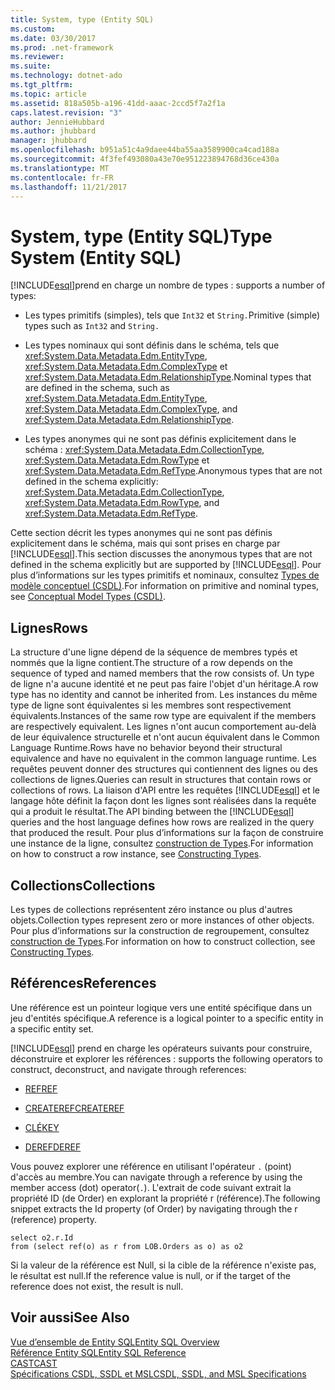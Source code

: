 ```yaml
---
title: System, type (Entity SQL)
ms.custom: 
ms.date: 03/30/2017
ms.prod: .net-framework
ms.reviewer: 
ms.suite: 
ms.technology: dotnet-ado
ms.tgt_pltfrm: 
ms.topic: article
ms.assetid: 818a505b-a196-41dd-aaac-2ccd5f7a2f1a
caps.latest.revision: "3"
author: JennieHubbard
ms.author: jhubbard
manager: jhubbard
ms.openlocfilehash: b951a51c4a9daee44ba55aa3589900ca4cad188a
ms.sourcegitcommit: 4f3fef493080a43e70e951223894768d36ce430a
ms.translationtype: MT
ms.contentlocale: fr-FR
ms.lasthandoff: 11/21/2017
---
```

# <a name="type-system-entity-sql"></a><span data-ttu-id="9fe2d-102">System, type (Entity SQL)</span><span class="sxs-lookup"><span data-stu-id="9fe2d-102">Type System (Entity SQL)</span></span>
[!INCLUDE[esql](../../../../../../includes/esql-md.md)]<span data-ttu-id="9fe2d-103">prend en charge un nombre de types :</span><span class="sxs-lookup"><span data-stu-id="9fe2d-103"> supports a number of types:</span></span>  
  
-   <span data-ttu-id="9fe2d-104">Les types primitifs (simples), tels que `Int32` et `String.`</span><span class="sxs-lookup"><span data-stu-id="9fe2d-104">Primitive (simple) types such as `Int32` and `String.`</span></span>  
  
-   <span data-ttu-id="9fe2d-105">Les types nominaux qui sont définis dans le schéma, tels que <xref:System.Data.Metadata.Edm.EntityType>, <xref:System.Data.Metadata.Edm.ComplexType> et <xref:System.Data.Metadata.Edm.RelationshipType>.</span><span class="sxs-lookup"><span data-stu-id="9fe2d-105">Nominal types that are defined in the schema, such as <xref:System.Data.Metadata.Edm.EntityType>, <xref:System.Data.Metadata.Edm.ComplexType>, and <xref:System.Data.Metadata.Edm.RelationshipType>.</span></span>  
  
-   <span data-ttu-id="9fe2d-106">Les types anonymes qui ne sont pas définis explicitement dans le schéma : <xref:System.Data.Metadata.Edm.CollectionType>, <xref:System.Data.Metadata.Edm.RowType> et <xref:System.Data.Metadata.Edm.RefType>.</span><span class="sxs-lookup"><span data-stu-id="9fe2d-106">Anonymous types that are not defined in the schema explicitly: <xref:System.Data.Metadata.Edm.CollectionType>, <xref:System.Data.Metadata.Edm.RowType>, and <xref:System.Data.Metadata.Edm.RefType>.</span></span>  
  
 <span data-ttu-id="9fe2d-107">Cette section décrit les types anonymes qui ne sont pas définis explicitement dans le schéma, mais qui sont prises en charge par [!INCLUDE[esql](../../../../../../includes/esql-md.md)].</span><span class="sxs-lookup"><span data-stu-id="9fe2d-107">This section discusses the anonymous types that are not defined in the schema explicitly but are supported by [!INCLUDE[esql](../../../../../../includes/esql-md.md)].</span></span> <span data-ttu-id="9fe2d-108">Pour plus d’informations sur les types primitifs et nominaux, consultez [Types de modèle conceptuel (CSDL)](http://msdn.microsoft.com/en-us/987b995f-e429-4569-9559-b4146744def4).</span><span class="sxs-lookup"><span data-stu-id="9fe2d-108">For information on primitive and nominal types, see [Conceptual Model Types (CSDL)](http://msdn.microsoft.com/en-us/987b995f-e429-4569-9559-b4146744def4).</span></span>  
  
## <a name="rows"></a><span data-ttu-id="9fe2d-109">Lignes</span><span class="sxs-lookup"><span data-stu-id="9fe2d-109">Rows</span></span>  
 <span data-ttu-id="9fe2d-110">La structure d'une ligne dépend de la séquence de membres typés et nommés que la ligne contient.</span><span class="sxs-lookup"><span data-stu-id="9fe2d-110">The structure of a row depends on the sequence of typed and named members that the row consists of.</span></span> <span data-ttu-id="9fe2d-111">Un type de ligne n'a aucune identité et ne peut pas faire l'objet d'un héritage.</span><span class="sxs-lookup"><span data-stu-id="9fe2d-111">A row type has no identity and cannot be inherited from.</span></span> <span data-ttu-id="9fe2d-112">Les instances du même type de ligne sont équivalentes si les membres sont respectivement équivalents.</span><span class="sxs-lookup"><span data-stu-id="9fe2d-112">Instances of the same row type are equivalent if the members are respectively equivalent.</span></span> <span data-ttu-id="9fe2d-113">Les lignes n'ont aucun comportement au-delà de leur équivalence structurelle et n'ont aucun équivalent dans le Common Language Runtime.</span><span class="sxs-lookup"><span data-stu-id="9fe2d-113">Rows have no behavior beyond their structural equivalence and have no equivalent in the common language runtime.</span></span> <span data-ttu-id="9fe2d-114">Les requêtes peuvent donner des structures qui contiennent des lignes ou des collections de lignes.</span><span class="sxs-lookup"><span data-stu-id="9fe2d-114">Queries can result in structures that contain rows or collections of rows.</span></span> <span data-ttu-id="9fe2d-115">La liaison d'API entre les requêtes [!INCLUDE[esql](../../../../../../includes/esql-md.md)] et le langage hôte définit la façon dont les lignes sont réalisées dans la requête qui a produit le résultat.</span><span class="sxs-lookup"><span data-stu-id="9fe2d-115">The API binding between the [!INCLUDE[esql](../../../../../../includes/esql-md.md)] queries and the host language defines how rows are realized in the query that produced the result.</span></span> <span data-ttu-id="9fe2d-116">Pour plus d’informations sur la façon de construire une instance de la ligne, consultez [construction de Types](../../../../../../docs/framework/data/adonet/ef/language-reference/constructing-types-entity-sql.md).</span><span class="sxs-lookup"><span data-stu-id="9fe2d-116">For information on how to construct a row instance, see [Constructing Types](../../../../../../docs/framework/data/adonet/ef/language-reference/constructing-types-entity-sql.md).</span></span>  
  
## <a name="collections"></a><span data-ttu-id="9fe2d-117">Collections</span><span class="sxs-lookup"><span data-stu-id="9fe2d-117">Collections</span></span>  
 <span data-ttu-id="9fe2d-118">Les types de collections représentent zéro instance ou plus d'autres objets.</span><span class="sxs-lookup"><span data-stu-id="9fe2d-118">Collection types represent zero or more instances of other objects.</span></span> <span data-ttu-id="9fe2d-119">Pour plus d’informations sur la construction de regroupement, consultez [construction de Types](../../../../../../docs/framework/data/adonet/ef/language-reference/constructing-types-entity-sql.md).</span><span class="sxs-lookup"><span data-stu-id="9fe2d-119">For information on how to construct collection, see [Constructing Types](../../../../../../docs/framework/data/adonet/ef/language-reference/constructing-types-entity-sql.md).</span></span>  
  
## <a name="references"></a><span data-ttu-id="9fe2d-120">Références</span><span class="sxs-lookup"><span data-stu-id="9fe2d-120">References</span></span>  
 <span data-ttu-id="9fe2d-121">Une référence est un pointeur logique vers une entité spécifique dans un jeu d'entités spécifique.</span><span class="sxs-lookup"><span data-stu-id="9fe2d-121">A reference is a logical pointer to a specific entity in a specific entity set.</span></span>  
  
 [!INCLUDE[esql](../../../../../../includes/esql-md.md)]<span data-ttu-id="9fe2d-122"> prend en charge les opérateurs suivants pour construire, déconstruire et explorer les références :</span><span class="sxs-lookup"><span data-stu-id="9fe2d-122"> supports the following operators to construct, deconstruct, and navigate through references:</span></span>  
  
-   [<span data-ttu-id="9fe2d-123">REF</span><span class="sxs-lookup"><span data-stu-id="9fe2d-123">REF</span></span>](../../../../../../docs/framework/data/adonet/ef/language-reference/ref-entity-sql.md)  
  
-   [<span data-ttu-id="9fe2d-124">CREATEREF</span><span class="sxs-lookup"><span data-stu-id="9fe2d-124">CREATEREF</span></span>](../../../../../../docs/framework/data/adonet/ef/language-reference/createref-entity-sql.md)  
  
-   [<span data-ttu-id="9fe2d-125">CLÉ</span><span class="sxs-lookup"><span data-stu-id="9fe2d-125">KEY</span></span>](../../../../../../docs/framework/data/adonet/ef/language-reference/key-entity-sql.md)  
  
-   [<span data-ttu-id="9fe2d-126">DEREF</span><span class="sxs-lookup"><span data-stu-id="9fe2d-126">DEREF</span></span>](../../../../../../docs/framework/data/adonet/ef/language-reference/deref-entity-sql.md)  
  
 <span data-ttu-id="9fe2d-127">Vous pouvez explorer une référence en utilisant l'opérateur `.` (point) d'accès au membre.</span><span class="sxs-lookup"><span data-stu-id="9fe2d-127">You can navigate through a reference by using the member access (dot) operator(`.`).</span></span> <span data-ttu-id="9fe2d-128">L'extrait de code suivant extrait la propriété ID (de Order) en explorant la propriété r (référence).</span><span class="sxs-lookup"><span data-stu-id="9fe2d-128">The following snippet extracts the Id property (of Order) by navigating through the r (reference) property.</span></span>  
  
```  
select o2.r.Id   
from (select ref(o) as r from LOB.Orders as o) as o2   
```  
  
 <span data-ttu-id="9fe2d-129">Si la valeur de la référence est Null, si la cible de la référence n'existe pas, le résultat est null.</span><span class="sxs-lookup"><span data-stu-id="9fe2d-129">If the reference value is null, or if the target of the reference does not exist, the result is null.</span></span>  
  
## <a name="see-also"></a><span data-ttu-id="9fe2d-130">Voir aussi</span><span class="sxs-lookup"><span data-stu-id="9fe2d-130">See Also</span></span>  
 [<span data-ttu-id="9fe2d-131">Vue d’ensemble de Entity SQL</span><span class="sxs-lookup"><span data-stu-id="9fe2d-131">Entity SQL Overview</span></span>](../../../../../../docs/framework/data/adonet/ef/language-reference/entity-sql-overview.md)  
 [<span data-ttu-id="9fe2d-132">Référence Entity SQL</span><span class="sxs-lookup"><span data-stu-id="9fe2d-132">Entity SQL Reference</span></span>](../../../../../../docs/framework/data/adonet/ef/language-reference/entity-sql-reference.md)  
 [<span data-ttu-id="9fe2d-133">CAST</span><span class="sxs-lookup"><span data-stu-id="9fe2d-133">CAST</span></span>](../../../../../../docs/framework/data/adonet/ef/language-reference/cast-entity-sql.md)  
 [<span data-ttu-id="9fe2d-134">Spécifications CSDL, SSDL et MSL</span><span class="sxs-lookup"><span data-stu-id="9fe2d-134">CSDL, SSDL, and MSL Specifications</span></span>](../../../../../../docs/framework/data/adonet/ef/language-reference/csdl-ssdl-and-msl-specifications.md)
